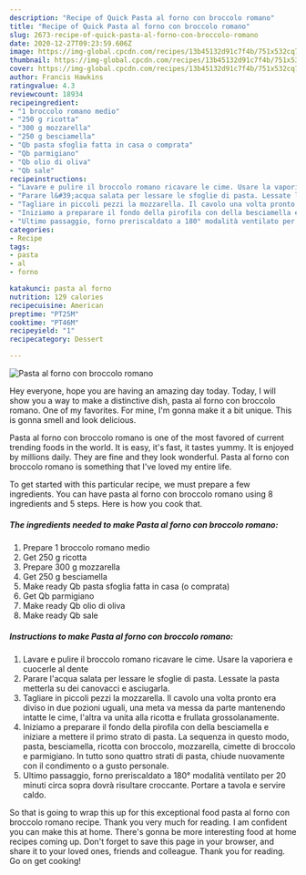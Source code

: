 ```yaml
---
description: "Recipe of Quick Pasta al forno con broccolo romano"
title: "Recipe of Quick Pasta al forno con broccolo romano"
slug: 2673-recipe-of-quick-pasta-al-forno-con-broccolo-romano
date: 2020-12-27T09:23:59.606Z
image: https://img-global.cpcdn.com/recipes/13b45132d91c7f4b/751x532cq70/pasta-al-forno-con-broccolo-romano-recipe-main-photo.jpg
thumbnail: https://img-global.cpcdn.com/recipes/13b45132d91c7f4b/751x532cq70/pasta-al-forno-con-broccolo-romano-recipe-main-photo.jpg
cover: https://img-global.cpcdn.com/recipes/13b45132d91c7f4b/751x532cq70/pasta-al-forno-con-broccolo-romano-recipe-main-photo.jpg
author: Francis Hawkins
ratingvalue: 4.3
reviewcount: 18934
recipeingredient:
- "1 broccolo romano medio"
- "250 g ricotta"
- "300 g mozzarella"
- "250 g besciamella"
- "Qb pasta sfoglia fatta in casa o comprata"
- "Qb parmigiano"
- "Qb olio di oliva"
- "Qb sale"
recipeinstructions:
- "Lavare e pulire il broccolo romano ricavare le cime. Usare la vaporiera e cuocerle al dente"
- "Parare l&#39;acqua salata per lessare le sfoglie di pasta. Lessate la pasta metterla su dei canovacci e asciugarla."
- "Tagliare in piccoli pezzi la mozzarella. Il cavolo una volta pronto era diviso in due pozioni uguali, una meta va messa da parte mantenendo intatte le cime, l&#39;altra va unita alla ricotta e frullata grossolanamente."
- "Iniziamo a preparare il fondo della pirofila con della besciamella e iniziare a mettere il primo strato di pasta. La sequenza in questo modo, pasta, besciamella, ricotta con broccolo, mozzarella, cimette di broccolo e parmigiano. In tutto sono quattro strati di pasta, chiude nuovamente con il condimento o a gusto personale."
- "Ultimo passaggio, forno preriscaldato a 180° modalità ventilato per 20 minuti circa sopra dovrà risultare croccante. Portare a tavola e servire caldo."
categories:
- Recipe
tags:
- pasta
- al
- forno

katakunci: pasta al forno 
nutrition: 129 calories
recipecuisine: American
preptime: "PT25M"
cooktime: "PT46M"
recipeyield: "1"
recipecategory: Dessert

---
```



![Pasta al forno con broccolo romano](https://img-global.cpcdn.com/recipes/13b45132d91c7f4b/751x532cq70/pasta-al-forno-con-broccolo-romano-recipe-main-photo.jpg)

Hey everyone, hope you are having an amazing day today. Today, I will show you a way to make a distinctive dish, pasta al forno con broccolo romano. One of my favorites. For mine, I'm gonna make it a bit unique. This is gonna smell and look delicious.



Pasta al forno con broccolo romano is one of the most favored of current trending foods in the world. It is easy, it's fast, it tastes yummy. It is enjoyed by millions daily. They are fine and they look wonderful. Pasta al forno con broccolo romano is something that I've loved my entire life.


To get started with this particular recipe, we must prepare a few ingredients. You can have pasta al forno con broccolo romano using 8 ingredients and 5 steps. Here is how you cook that.

<!--inarticleads1-->

##### The ingredients needed to make Pasta al forno con broccolo romano:

1. Prepare 1 broccolo romano medio
1. Get 250 g ricotta
1. Prepare 300 g mozzarella
1. Get 250 g besciamella
1. Make ready Qb pasta sfoglia fatta in casa (o comprata)
1. Get Qb parmigiano
1. Make ready Qb olio di oliva
1. Make ready Qb sale




<!--inarticleads2-->

##### Instructions to make Pasta al forno con broccolo romano:

1. Lavare e pulire il broccolo romano ricavare le cime. Usare la vaporiera e cuocerle al dente
1. Parare l&#39;acqua salata per lessare le sfoglie di pasta. Lessate la pasta metterla su dei canovacci e asciugarla.
1. Tagliare in piccoli pezzi la mozzarella. Il cavolo una volta pronto era diviso in due pozioni uguali, una meta va messa da parte mantenendo intatte le cime, l&#39;altra va unita alla ricotta e frullata grossolanamente.
1. Iniziamo a preparare il fondo della pirofila con della besciamella e iniziare a mettere il primo strato di pasta. La sequenza in questo modo, pasta, besciamella, ricotta con broccolo, mozzarella, cimette di broccolo e parmigiano. In tutto sono quattro strati di pasta, chiude nuovamente con il condimento o a gusto personale.
1. Ultimo passaggio, forno preriscaldato a 180° modalità ventilato per 20 minuti circa sopra dovrà risultare croccante. Portare a tavola e servire caldo.




So that is going to wrap this up for this exceptional food pasta al forno con broccolo romano recipe. Thank you very much for reading. I am confident you can make this at home. There's gonna be more interesting food at home recipes coming up. Don't forget to save this page in your browser, and share it to your loved ones, friends and colleague. Thank you for reading. Go on get cooking!
